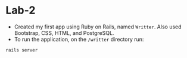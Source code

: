 # Lab-2
- Created my first app using Ruby on Rails, named `Writter`. Also used Bootstrap, CSS, HTML, and PostgreSQL. 
- To run the application, on the `/writter` directory run: 
```
rails server
```
